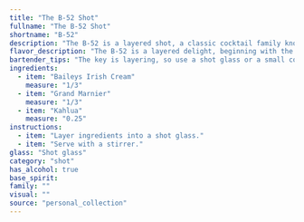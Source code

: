 ```yaml
---
title: "The B-52 Shot"
fullname: "The B-52 Shot"
shortname: "B-52"
description: "The B-52 is a layered shot, a classic cocktail family known for its visually striking appearance.  Originating in the 1970s, likely in the United States, this cocktail gets its name from the B-52 bomber aircraft, with its layered colors representing the plane's markings. "
flavor_description: "The B-52 is a layered delight, beginning with the sweet, creamy, and subtly chocolatey notes of Baileys.  The middle layer, Grand Marnier, brings in a bright, orangey sweetness with hints of floral and citrus. The final layer of Kahlua provides a rich, coffee-infused base with a touch of bitterness, rounding out the experience with a lingering, complex flavor. "
bartender_tips: "The key is layering, so use a shot glass or a small cocktail glass. Pour Kahlua first, then Grand Marnier carefully down the back of a spoon, and finally Baileys on top. The layers should be distinct. Don't stir, just light the Baileys on fire with a long match or lighter, let it burn for a few seconds, then extinguish it before drinking.  Enjoy! "
ingredients:
  - item: "Baileys Irish Cream"
    measure: "1/3"
  - item: "Grand Marnier"
    measure: "1/3"
  - item: "Kahlua"
    measure: "0.25"
instructions:
  - item: "Layer ingredients into a shot glass."
  - item: "Serve with a stirrer."
glass: "Shot glass"
category: "shot"
has_alcohol: true
base_spirit:
family: ""
visual: ""
source: "personal_collection"
---
```


